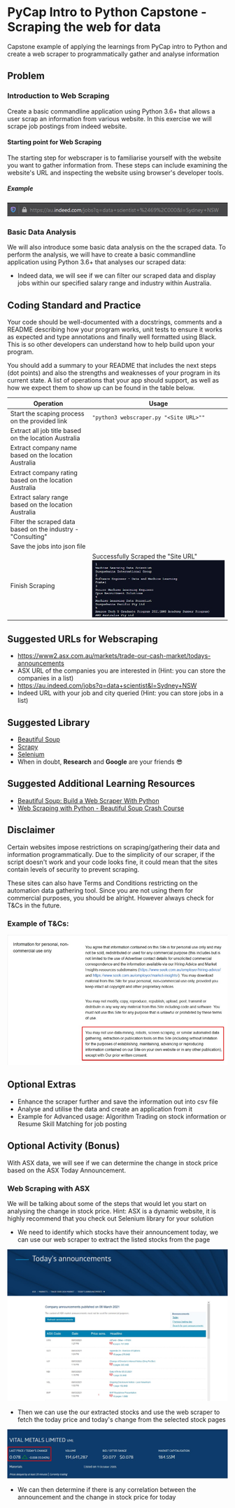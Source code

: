 # PyCap Intro to Python Capstone - Scraping the web for data

Capstone example of applying the learnings from PyCap intro to Python and create a web scraper to programmatically gather and analyse information 

## Problem
### Introduction to Web Scraping 
Create a basic commandline application using Python 3.6+ that allows a user scrap an information from various website. 
In this exercise we will scrape job postings from indeed website.
#### Starting point for Web Scraping
The starting step for webscraper is to familiarise yourself with the website you want to gather information from. These steps can include examining the website's URL
and inspecting the website using browser's developer tools.
##### Example
![indeed's URL](images/indeed_url.png)

### Basic Data Analysis
We will also introduce some basic data analysis on the the scraped data.
To perform the analysis, we will have to create a basic commandline application using Python 3.6+ that analyses our scraped data: 
- Indeed data, we will see if we can filter our scraped data and display jobs within our specified salary range and industry within Australia.    

## Coding Standard and Practice
Your code should be well-documented with a docstrings, comments and a README describing how your program works, unit tests to ensure it works as expected and type annotations and finally well formatted using Black. This is so other developers can understand how to help build upon your program.

You should add a summary to your README that includes the next steps (dot points) and also the strengths and weaknesses of your program in its current state.
A list of operations that your app should support, as well as how we expect them to show up can be found in the table below.


| Operation                                            | Usage |
|------------------------------------------------------|-------|
| Start the scaping process on the provided link | `"python3 webscraper.py "<Site URL>""` |
| Extract all job title based on the location Australia | |
| Extract company name based on the location Australia | |
| Extract company rating based on the location Australia | |
| Extract salary range based on the location Australia | |
| Filter the scraped data based on the industry - "Consulting" | |
| Save the jobs into json file | |
| Finish Scraping |Successfully Scraped the "Site URL" ![Example of scraped data from indeed](images/job_scraped.jpg) |
## Suggested URLs for Webscraping

- https://www2.asx.com.au/markets/trade-our-cash-market/todays-announcements
- ASX URL of the companies you are interested in (Hint: you can store the companies in a list)
- https://au.indeed.com/jobs?q=data+scientist&l=Sydney+NSW
- Indeed URL with your job and city queried (Hint: you can store jobs in a list)

## Suggested Library

- [Beautiful Soup](https://www.crummy.com/software/BeautifulSoup/bs4/doc/) 
- [Scrapy](https://scrapy.org/)
- [Selenium](https://selenium-python.readthedocs.io/)
- When in doubt, **Research** and **Google** are your friends :sunglasses:

## Suggested Additional Learning Resources

- [Beautiful Soup: Build a Web Scraper With Python](https://realpython.com/beautiful-soup-web-scraper-python/#challenges-of-web-scraping)
- [Web Scraping with Python - Beautiful Soup Crash Course](https://www.youtube.com/watch?v=XVv6mJpFOb0)

## Disclaimer
Certain websites impose restrictions on scraping/gathering their data and information programmatically. 
Due to the simplicity of our scraper, if the script doesn't work and your code looks fine, it could mean that the sites contain levels of security to prevent
scraping.

These sites can also have Terms and Conditions restricting on the automation data gathering tool. 
Since you are not using them for commercial purposes, you should be alright. However always check for T&Cs in the future.
### Example of T&Cs:
![Seek's T&Cs](images/web_scrap_TOS.jpg)

## Optional Extras

- Enhance the scraper further and save the information out into csv file
- Analyse and utilise the data and create an application from it 
- Example for Advanced usage: Algorithm Trading on stock information or Resume Skill Matching for job posting

## Optional Activity (Bonus)
With ASX data, we will see if we can determine the change in stock price based on the ASX Today Announcement. 

### Web Scraping with ASX
We will be talking about some of the steps that would let you start on analysing the change in stock price. 
Hint: ASX is a dynamic website, it is highly recommend that you check out Selenium library for your solution
- We need to identify which stocks have their announcement today, we can use our web scraper to extract the listed stocks from the page

![Today's Announcement](images/today_annoucement.jpg)

- Then we can use the our extracted stocks and use the web scraper to fetch the today price and today's change from the selected stock pages

![Example of stock page](images/stock_price.jpg)

- We can then determine if there is any correlation between the announcement and the change in stock price for today